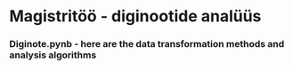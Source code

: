 # Magistritöö - diginootide analüüs

### Diginote.pynb - here are the data transformation methods and analysis algorithms

